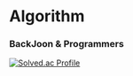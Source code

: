 # Algorithm

### BackJoon & Programmers

[![Solved.ac Profile](http://mazassumnida.wtf/api/v2/generate_badge?boj=awy0626)](https://solved.ac/awy0626/)
